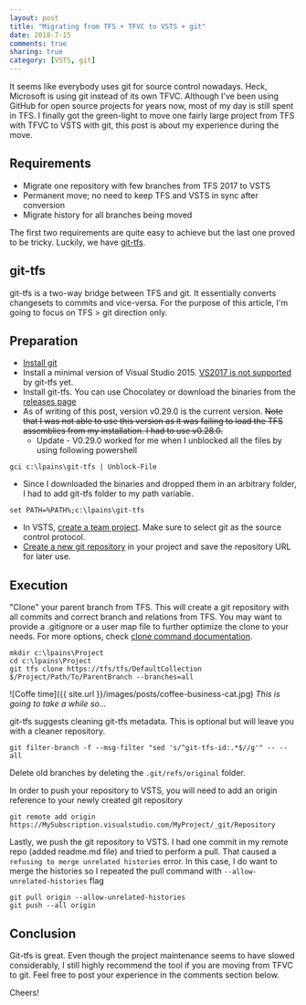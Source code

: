 ```yaml
---
layout: post
title: "Migrating from TFS + TFVC to VSTS + git"
date: 2018-7-15
comments: true
sharing: true
category: [VSTS, git]
---
```


It seems like everybody uses git for source control nowadays. Heck, Microsoft is using git instead of its own TFVC. Although I've been using GitHub for open source projects for years now, most of my day is still spent in TFS. I finally got the green-light to move one fairly large project from TFS with TFVC to VSTS with git, this post is about my experience during the move.

## Requirements
* Migrate one repository with few branches from TFS 2017 to VSTS
* Permanent move; no need to keep TFS and VSTS in sync after conversion
* Migrate history for all branches being moved

The first two requirements are quite easy to achieve but the last one proved to be tricky. Luckily, we have [git-tfs](https://github.com/git-tfs/git-tfs/).

## git-tfs
git-tfs is a two-way bridge between TFS and git. It essentially converts changesets to commits and vice-versa. For the purpose of this article, I'm going to focus on TFS > git direction only.

## Preparation
* [Install git](https://git-scm.com/downloads)
* Install a minimal version of Visual Studio 2015. [VS2017 is not supported](https://github.com/git-tfs/git-tfs/issues/1054) by git-tfs yet.
* Install git-tfs. You can use Chocolatey or download the binaries from the [releases page](https://github.com/git-tfs/git-tfs/releases)
* As of writing of this post, version v0.29.0 is the current version. ~~Note that I was not able to use this version as it was failing to load the TFS assemblies from my installation. I had to use v0.28.0.~~
  * Update - V0.29.0 worked for me when I unblocked all the files by using following powershell
```
gci c:\lpains\git-tfs | Unblock-File
```
* Since I downloaded the binaries and dropped them in an arbitrary folder, I had to add git-tfs folder to my path variable.

```
set PATH=%PATH%;c:\lpains\git-tfs
```

* In VSTS, [create a team project](https://docs.microsoft.com/en-us/vsts/organizations/accounts/create-team-project?view=vsts). Make sure to select git as the source control protocol.
* [Create a new git repository](https://docs.microsoft.com/en-us/vsts/git/create-new-repo?view=vsts) in your project and save the repository URL for later use.

## Execution

"Clone" your parent branch from TFS. This will create a git repository with all commits and correct branch and relations from TFS. You may want to provide a .gitignore or a user map file to further optimize the clone to your needs. For more options, check [clone command documentation](https://github.com/git-tfs/git-tfs/blob/master/doc/commands/clone.md).

```
mkdir c:\lpains\Project
cd c:\lpains\Project
git tfs clone https://tfs/tfs/DefaultCollection $/Project/Path/To/ParentBranch --branches=all
```

![Coffe time]({{ site.url }}/images/posts/coffee-business-cat.jpg)
*This is going to take a while so...*

git-tfs suggests cleaning git-tfs metadata. This is optional but will leave you with a cleaner repository.

```
git filter-branch -f --msg-filter "sed 's/^git-tfs-id:.*$//g'" -- --all
```

Delete old branches by deleting the `.git/refs/original` folder.

In order to push your repository to VSTS, you will need to add an origin reference to your newly created git repository

```
git remote add origin https://MySubscription.visualstudio.com/MyProject/_git/Repository
```

Lastly, we push the git repository to VSTS. I had one commit in my remote repo (added readme.md file) and tried to perform a pull. That caused a `refusing to merge unrelated histories` error. In this case, I do want to merge the histories so I repeated the pull command with `--allow-unrelated-histories` flag

```
git pull origin --allow-unrelated-histories
git push --all origin
```

## Conclusion
Git-tfs is great. Even though the project maintenance seems to have slowed considerably, I still highly recommend the tool if you are moving from TFVC to git. Feel free to post your experience in the comments section below.

Cheers!